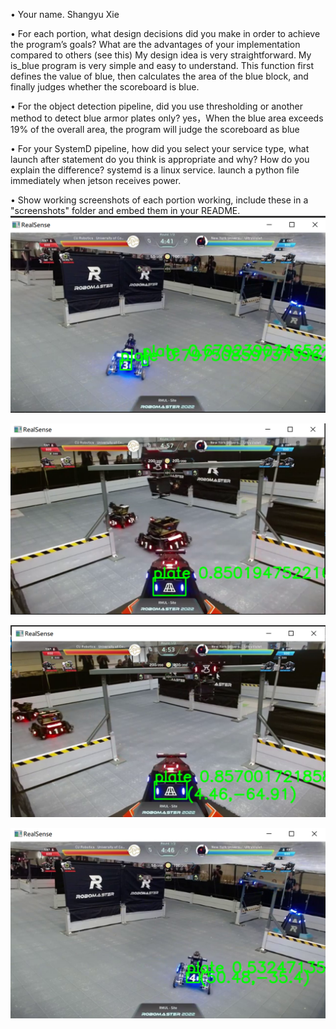 • Your name. 
Shangyu Xie

• For each portion, what design decisions did you make in order to achieve the program’s goals? What are the advantages of your implementation compared to others (see this)
My design idea is very straightforward. My is_blue program is very simple and easy to understand. This function first defines the value of blue, then calculates the area of the blue block, and finally judges whether the scoreboard is blue.

• For the object detection pipeline, did you use thresholding or another method to detect blue armor plates only? 
yes，When the blue area exceeds 19% of the overall area, the program will judge the scoreboard as blue

• For your SystemD pipeline, how did you select your service type, what launch after statement do you think is appropriate and why? How do you explain the difference?
systemd is a linux service. launch a python file immediately when jetson receives power. 

• Show working screenshots of each portion working, include these in a "screenshots" folder and embed them in your README. 
![Screenshot](211668918971_.pic.jpg)

![Screenshot](221668918973_.pic.jpg)

![Screenshot](231668918973_.pic.jpg)

![Screenshot](241668918973_.pic.jpg)